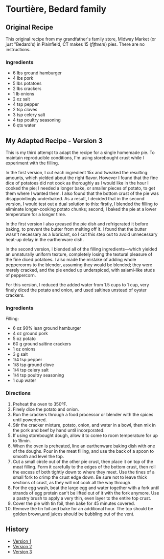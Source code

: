 # Tourtière, Bedard family

## Original Recipe
This original recipe from my grandfather's family store, Midway Market (or just "Bedard's) in Plainfield, CT makes 15 (*fifteen!*) pies. There are no instructions.

### Ingredients
* 6 lbs ground hamburger
* 4 lbs pork
* 5 lbs potatoes
* 2 lbs crackers
* 1 lb onions
* 2 oz salt
* 4 tsp pepper
* 2 tsp cloves
* 3 tsp celery salt
* 4 tsp poultry seasoning
* 6 qts water

## My Adapted Recipe - Version 3
This is my third attempt to adapt the recipe for a single homemade pie. To maintain reproducible conditions, I'm using storebought crust while I experiment with the filling.

In the first version, I cut each ingredient 15x and tweaked the resulting amounts, which yielded about the right flavor. However I found that the fine dice of potatoes did not cook as thoroughly as I would like in the hour I cooked the pie; I needed a longer bake, or smaller pieces of potato, to get them where I wanted them. I also found that the bottom crust of the pie was disappointingly underbaked. As a result, I decided that in the second version, I would test out a dual solution to this: firstly, I blended the filling to eliminate longer-cooking potato chunks; second, I baked the pie at a lower temperature for a longer time.

In the first version I also greased the pie dish and refrigerated it before baking, to prevent the butter from melting off it. I found that the butter wasn't necessary as a lubricant, so I cut this step out to avoid unnecessary heat-up delay in the earthenware dish.

In the second version, I blended all of the filling ingredients—which yielded an unnaturally uniform texture, completely losing the textural pleasure of the fine diced potatoes. I also made the mistake of adding whole peppercorns to the blender, assuming they would be blended; they were merely cracked, and the pie ended up underspiced, with salami-like studs of peppercorn. 

For this version, I reduced the added water from 1.5 cups to 1 cup, very finely diced the potato and onion, and used saltines unstead of oyster crackers.

### Ingredients
Filling:
* 6 oz 90% lean ground hamburger
* 4 oz ground pork
* 5 oz potato
* 60 g ground saltine crackers
* 1 oz onions
* 3 g salt
* 1/4 tsp pepper
* 1/8 tsp ground clove
* 1/4 tsp celery salt
* 1/4 tsp poultry seasoning
* 1 cup water

### Directions
1. Preheat the oven to 350ºF.  
2. Finely dice the potato and onion.  
3. Run the crackers through a food processor or blender with the spices until powedered.
4. Stir the cracker mixture, potato, onion, and water in a bowl, then  mix in the pork and beef by hand until incorporated.
5. If using storebought dough, allow it to come to room temperature for up to 15min.
6. When the oven is preheated, line an earthenware baking dish with one of the doughs. Pour in the meat filling, and use the back of a spoon to smooth and level the top.
8. Cut a small circle out of the other pie crust, then place it on top of the meat filling. Form it carefully to the edges of the bottom crust, then roll the excess of both tightly down to where they meet. Use the tines of a small fork to crimp the crust edge down. Be sure not to leave thick sections of crust, as they will not cook all the way through.
9. For the egg wash, beat the large egg and water together with a fork until strands of egg protein can't be lifted out of it with the fork anymore. Use a pastry brush to apply a very thin, even layer to the entire top crust. 
10. Cover the pie with tin foil, then bake for 45 minutes covered.
11. Remove the tin foil and bake for an additional hour. The top should be golden brown,and juices should be bubbling out of the vent.

## History
* [Version 1](https://github.com/chadlavi/recipes/blob/4a4cc439c20ed4a4db301e5db75cb8a54ff4da03/food/mains/bedard-tourtiere.md)
* [Version 2](https://github.com/chadlavi/recipes/blob/765ccc248a39b681302aff62823041ea4fc3ff31/food/mains/bedard-tourtiere.md)
* [Version 3](https://github.com/chadlavi/recipes/blob/85066ab222a7400462c9b31b5616b54641715024/food/mains/bedard-tourtiere.md)
